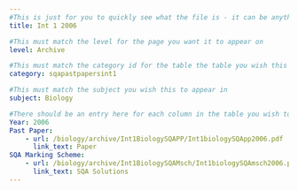 ```yaml
---
#This is just for you to quickly see what the file is - it can be anything you want
title: Int 1 2006

#This must match the level for the page you want it to appear on
level: Archive

#This must match the category id for the table the table you wish this to appear in
category: sqapastpapersint1

#This must match the subject you wish this to appear in
subject: Biology

#There should be an entry here for each column in the table you wish to populate:
Year: 2006
Past Paper:
    - url: /biology/archive/Int1BiologySQAPP/Int1biologySQApp2006.pdf
      link_text: Paper
SQA Marking Scheme:
    - url: /biology/archive/Int1BiologySQAMsch/Int1biologySQAmsch2006.pdf
      link_text: SQA Solutions
---
```


